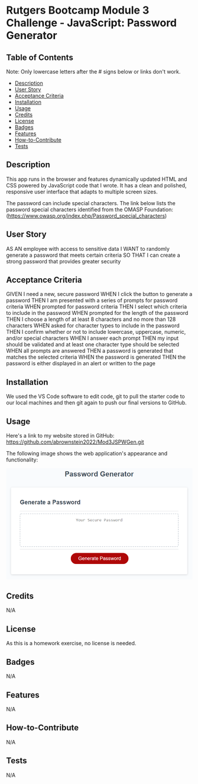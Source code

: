 # Rutgers Bootcamp Module 3 Challenge - JavaScript: Password Generator

## Table of Contents

Note: Only lowercase letters after the # signs below or links don't work.
- [Description](#description)
- [User Story](#user-story)
- [Acceptance Criteria](#acceptance-criteria)
- [Installation](#installation)
- [Usage](#usage)
- [Credits](#credits)
- [License](#license)
- [Badges](#badges)
- [Features](#features)
- [How-to-Contribute](#how-to-contribute)
- [Tests](tests)

## Description
 This app runs in the browser and features dynamically updated HTML and CSS powered by JavaScript code that I wrote. It has a clean and polished, responsive user interface that adapts to multiple screen sizes.

The password can include special characters. The link below lists the password special characters identified from the OMASP Foundation:
(https://www.owasp.org/index.php/Password_special_characters)


## User Story

AS AN employee with access to sensitive data
I WANT to randomly generate a password that meets certain criteria
SO THAT I can create a strong password that provides greater security


## Acceptance Criteria

GIVEN I need a new, secure password
WHEN I click the button to generate a password
THEN I am presented with a series of prompts for password criteria
WHEN prompted for password criteria
THEN I select which criteria to include in the password
WHEN prompted for the length of the password
THEN I choose a length of at least 8 characters and no more than 128 characters
WHEN asked for character types to include in the password
THEN I confirm whether or not to include lowercase, uppercase, numeric, and/or special characters
WHEN I answer each prompt
THEN my input should be validated and at least one character type should be selected
WHEN all prompts are answered
THEN a password is generated that matches the selected criteria
WHEN the password is generated
THEN the password is either displayed in an alert or written to the page

## Installation

We used the VS Code software to edit code, git to pull the starter code to our local machines and then git again to push our final versions to GitHub.  

## Usage

Here's a link to my website stored in GitHub:
https://github.com/abrownstein2022/Mod3JSPWGen.git

The following image shows the web application's appearance and functionality:
    
![website-image](develop/03-javascript-homework-demo.png)
    

## Credits
N/A

## License

As this is a homework exercise, no license is needed.

## Badges

N/A

## Features

N/A

## How-to-Contribute

N/A

## Tests

N/A 
